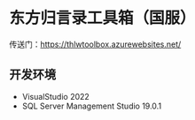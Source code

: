 # 东方归言录工具箱（国服）
传送门：https://thlwtoolbox.azurewebsites.net/

## 开发环境
- VisualStudio 2022
- SQL Server Management Studio 19.0.1